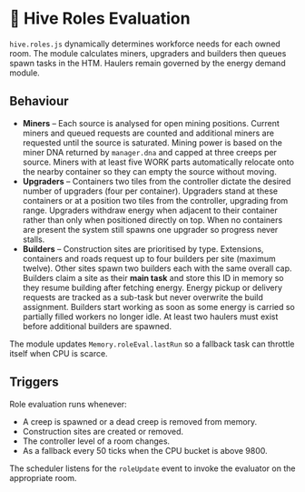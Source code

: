 # 🐜 Hive Roles Evaluation

`hive.roles.js` dynamically determines workforce needs for each owned room. The module
calculates miners, upgraders and builders then queues spawn tasks in the HTM.
Haulers remain governed by the energy demand module.

## Behaviour

 - **Miners** – Each source is analysed for open mining positions. Current miners
   and queued requests are counted and additional miners are requested until the
   source is saturated. Mining power is based on the miner DNA returned by
   `manager.dna` and capped at three creeps per source. Miners with at least five
   WORK parts automatically relocate onto the nearby container so they can empty
   the source without moving.
- **Upgraders** – Containers two tiles from the controller dictate the
  desired number of upgraders (four per container). Upgraders stand at these
  containers or at a position two tiles from the controller, upgrading from
  range. Upgraders withdraw energy when adjacent to their container rather than
  only when positioned directly on top. When no containers are present the
  system still spawns one upgrader so progress never stalls.
 - **Builders** – Construction sites are prioritised by type. Extensions,
  containers and roads request up to four builders per site (maximum twelve).
  Other sites spawn two builders each with the same overall cap. Builders claim
  a site as their **main task** and store this ID in memory so they resume
  building after fetching energy. Energy pickup or delivery requests are tracked
  as a sub-task but never overwrite the build assignment. Builders start working
  as soon as some energy is carried so partially filled workers no longer idle.
  At least two haulers must exist before additional builders are spawned.

The module updates `Memory.roleEval.lastRun` so a fallback task can throttle
itself when CPU is scarce.

## Triggers

Role evaluation runs whenever:

- A creep is spawned or a dead creep is removed from memory.
- Construction sites are created or removed.
- The controller level of a room changes.
- As a fallback every 50 ticks when the CPU bucket is above 9800.

The scheduler listens for the `roleUpdate` event to invoke the evaluator on the
appropriate room.
